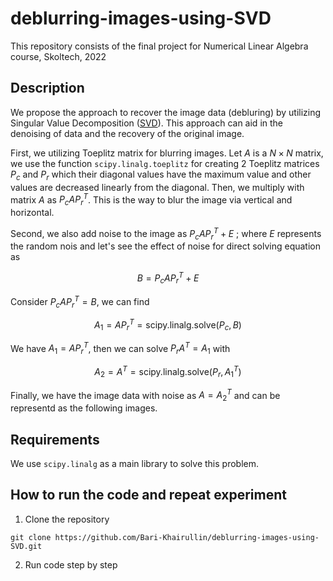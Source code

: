 # deblurring-images-using-SVD
This repository consists of the final project for Numerical Linear Algebra course, Skoltech, 2022


## Description
We propose the approach to recover the image data (debluring) by utilizing Singular Value Decomposition ([SVD](https://en.wikipedia.org/wiki/Singular_value_decomposition)). This approach can aid in the denoising of data and the recovery of the original image. 

First, we utilizing Toeplitz matrix for blurring images. Let $A$ is a $N×N$ matrix, we use the function `scipy.linalg.toeplitz` for creating 2 Toeplitz matrices $P_c$ and $P_r$ which their diagonal values have the maximum value and other values are decreased linearly from the diagonal. Then, we multiply with matrix $A$ as $P_c A P_r^T$. This is the way to blur the image via vertical and horizontal.

Second, we also add noise to the image as $P_c A P_r^T + E$ ; where $E$ represents the random nois and let's see the effect of noise for direct solving equation as 

$$ 
B = P_c A P_r^T + E 
$$

Consider $P_c A P_r^T = B$, we can find 

$$ 
A_1 = A P_r^T = \text{scipy.linalg.solve}(P_c, B)
$$

We have $A_1 = A P_r^T$, then we can solve $P_r A^T = A_1$ with 

$$ 
A_2 = A^T = \text{scipy.linalg.solve}(P_r, A_1^T)
$$

Finally, we have the image data with noise as $A = A_2^T$ and can be representd as the following images.


## Requirements
We use `scipy.linalg` as a main library to solve this problem.


## How to run the code and repeat experiment
1. Clone the repository
``` 
git clone https://github.com/Bari-Khairullin/deblurring-images-using-SVD.git
```
2. Run code step by step
